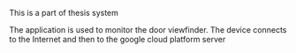 This is a part of thesis system

The application is used to monitor the door viewfinder.
The device connects to the Internet and then to the google cloud platform server